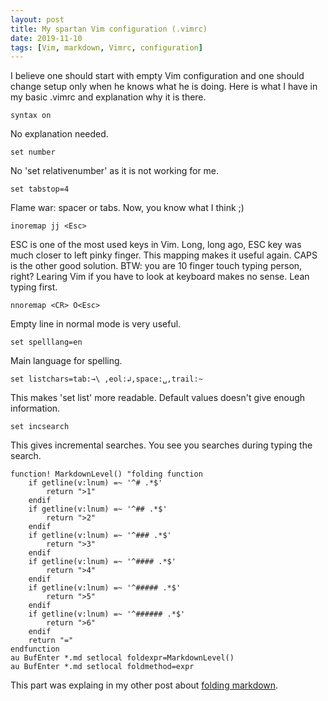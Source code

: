 ```yaml
---
layout: post
title: My spartan Vim configuration (.vimrc)
date: 2019-11-10
tags: [Vim, markdown, Vimrc, configuration]
---
```


I believe one should start with empty Vim configuration and one should change setup only when he knows what he is doing. Here is what I have in my basic .vimrc and explanation why it is there.

```syntax on```

No explanation needed.

```set number```

No 'set relativenumber' as it is not working for me.

```set tabstop=4```

Flame war: spacer or tabs. Now, you know what I think ;)

```inoremap jj <Esc>```

ESC is one of the most used keys in Vim. Long, long ago, ESC key was much closer to left pinky finger. This mapping makes it useful again. CAPS is the other good solution. BTW: you are 10 finger touch typing person, right? Learing Vim if you have to look at keyboard makes no sense. Lean typing first. 

```nnoremap <CR> O<Esc>```

Empty line in normal mode is very useful.

```set spelllang=en```

Main language for spelling.

```set listchars=tab:→\ ,eol:↲,space:␣,trail:~```

This makes 'set list' more readable. Default values doesn't give enough information.

```set incsearch```

This gives incremental searches. You see you searches during typing the search.

```
function! MarkdownLevel() "folding function
    if getline(v:lnum) =~ '^# .*$'
        return ">1"
    endif
    if getline(v:lnum) =~ '^## .*$'
        return ">2"
    endif
    if getline(v:lnum) =~ '^### .*$'
        return ">3"
    endif
    if getline(v:lnum) =~ '^#### .*$'
        return ">4"
    endif
    if getline(v:lnum) =~ '^##### .*$'
        return ">5"
    endif
    if getline(v:lnum) =~ '^###### .*$'
        return ">6"
    endif
    return "=" 
endfunction
au BufEnter *.md setlocal foldexpr=MarkdownLevel()  
au BufEnter *.md setlocal foldmethod=expr
```

This part was explaing in my other post about [folding markdown](2019-10-29-vim_folding.md).
